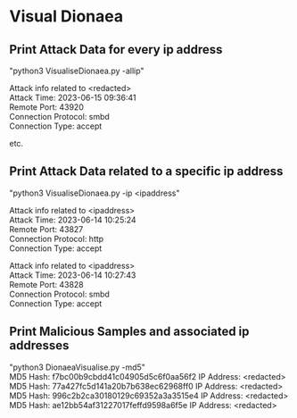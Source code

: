 # Visual Dionaea 


## Print Attack Data for every ip address
"python3 VisualiseDionaea.py -allip"
<br>

Attack info related to  \<redacted><br>
Attack Time:  2023-06-15 09:36:41 <br>
Remote Port:  43920<br>
Connection Protocol:  smbd<br>
Connection Type:  accept<br>

etc.

## Print Attack Data related to a specific ip address
"python3 VisualiseDionaea.py -ip <ipaddress"
<br>

Attack info related to  \<ipaddress><br>
Attack Time:  2023-06-14 10:25:24 <br>
Remote Port:  43827<br>
Connection Protocol:  http<br>
Connection Type:  accept<br>

Attack info related to  \<ipaddress><br>
Attack Time:  2023-06-14 10:27:43 <br>
Remote Port:  43828<br>
Connection Protocol:  smbd<br>
Connection Type:  accept<br>

## Print Malicious Samples and associated ip addresses

"python3 DionaeaVisualise.py -md5"<br>
MD5 Hash:  f7bc00b9cbdd41c04905d5c6f0aa56f2 IP Address:  \<redacted><br>
MD5 Hash:  77a427fc5d141a20b7b638ec62968ff0 IP Address:   \<redacted><br>
MD5 Hash:  996c2b2ca30180129c69352a3a3515e4 IP Address:   \<redacted><br>
MD5 Hash:  ae12bb54af31227017feffd9598a6f5e IP Address:   \<redacted><br>

